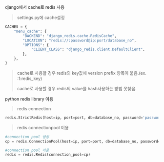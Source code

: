 django에서 cache로 redis 사용
> settings.py에 cache설정
```python
CACHES = {
    "menu_cache": {
        "BACKEND": "django_redis.cache.RedisCache",
        "LOCATION": "redis://:password@ip:port/database_no",
        "OPTIONS": {
            "CLIENT_CLASS": "django_redis.client.DefaultClient",
        },
    },
}
```
> cache로 사용할 경우 redis의 key값에 version prefix 항목이 붙음.(ex. :1:redis_key)
> 
> cache로 사용할 경우 redis의 value를 hash사용하는 방법 못찾음.

python redis library 이용
> redis connection
```python
redis.StrictRedis(host=ip, port=port, db=database_no, password='password')
```
> redis connectionpool 이용
```python
#connection pool 생성
cp = redis.ConnectionPool(host=ip, port=port, db=database_no, password='password', decode_responses=True)

#connection pool 이용
redis = redis.Redis(connection_pool=cp)
```

